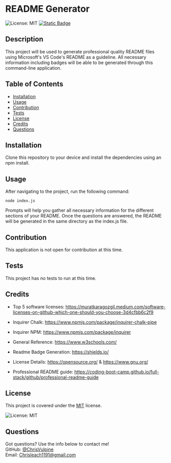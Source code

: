 # README Generator 
  ![License: MIT](https://img.shields.io/badge/License-MIT-yellow.svg)
  [![Static Badge](https://img.shields.io/badge/Github-ChrisVulpine-darkgreen?style=flat&logo=github)](https://github.com/ChrisVulpine)

  ## Description
  This project will be used to generate professional quality README files using Microsoft's VS Code's README as a guideline. All necessary information including badges will be able to be generated through this command-line application.
  
  ## Table of Contents
  
  - [Installation](#installation)
  - [Usage](#usage)
  - [Contribution](#contribution)
  - [Tests](#tests)
  - [License](#license)
  - [Credits](#credits)
  - [Questions](#questions)
  
  ## Installation
  Clone this repository to your device and install the dependencies using an npm install.
  
  ## Usage
  After navigating to the project, run the following command: 
  ``` 
  node index.js
  ```
   Prompts will help you gather all necessary information for the different sections of your README. Once the questions are answered, the README will be generated in the same directory as the index.js file. 
  
  ## Contribution
  This application is not open for contribution at this time.
  
  ## Tests
  This project has no tests to run at this time.

  ## Credits
* Top 5 software licenses: https://muratkaragozgil.medium.com/software-licenses-on-github-which-one-should-you-choose-3d4cfbb6c2f9

* Inquirer Chalk: https://www.npmjs.com/package/inquirer-chalk-pipe

* Inquirer NPM: https://www.npmjs.com/package/inquirer

* General Reference: https://www.w3schools.com/

* Readme Badge Generation: https://shields.io/

* License Details: https://opensource.org/ & https://www.gnu.org/ 

* Professional README guide: https://coding-boot-camp.github.io/full-stack/github/professional-readme-guide


## License
This project is covered under the [MIT](https://opensource.org/licenses/MIT) license.

![License: MIT](https://img.shields.io/badge/License-MIT-yellow.svg)

## Questions
Got questions? Use the info below to contact me!<br>
GitHub: [@ChrisVulpine](https://github.com/ChrisVulpine/)<br>
Email: [Chrisleach1191@gmail.com](mailto:Chris1191@gmail.com)